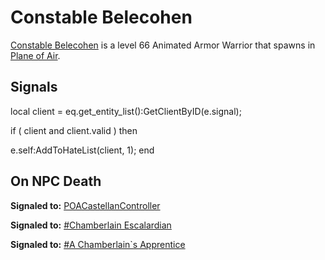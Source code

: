 # Constable Belecohen



[Constable Belecohen](/npc/215384) is a level 66 Animated Armor Warrior that spawns in [Plane of Air](/zone/215).



## Signals

local client = eq.get_entity_list():GetClientByID(e.signal);

if ( client and client.valid ) then


e.self:AddToHateList(client, 1);
end



## On NPC Death

**Signaled to:**  [POACastellanController](/npc/215419)

**Signaled to:**  [\#Chamberlain Escalardian](/npc/215411)

**Signaled to:**  [\#A Chamberlain\`s Apprentice](/npc/215410)